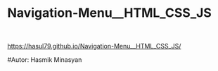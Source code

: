 # Navigation-Menu__HTML_CSS_JS
<br />

https://hasul79.github.io/Navigation-Menu__HTML_CSS_JS/


#Autor: Hasmik Minasyan

